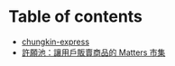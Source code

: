 # Table of contents

* [chungkin-express](README.md)
* [許願池：讓用戶販賣商品的 Matters 市集](xu-yuan-chi-rang-yong-hu-fan-mai-shang-pin-de-matters-shi-ji.md)

